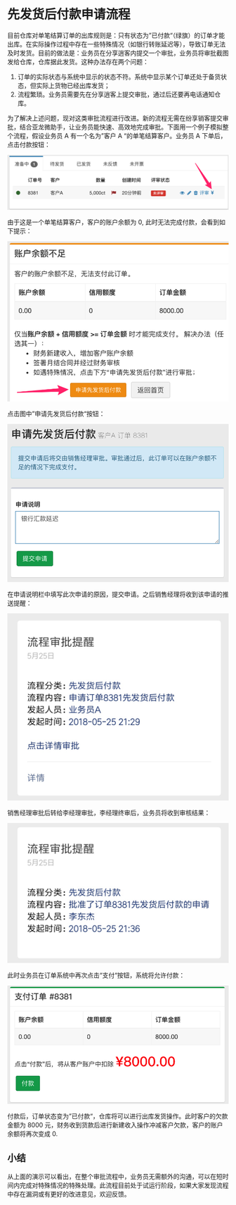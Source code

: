 # 先发货后付款申请流程

目前仓库对单笔结算订单的出库规则是：只有状态为”已付款“（绿旗）的订单才能出库。在实际操作过程中存在一些特殊情况（如银行转账延迟等），导致订单无法及时发货。目前的做法是：业务员在分享逍客内提交一个审批，业务员将审批截图发给仓库，仓库据此发货。这种办法存在两个问题：

1. 订单的实际状态与系统中显示的状态不符。系统中显示某个订单还处于备货状态，但实际上货物已经出库发货；
2. 流程繁琐。业务员需要先在分享逍客上提交审批，通过后还要再电话通知仓库。

为了解决上述问题，现对这类审批流程进行改进。新的流程无需在纷享销客提交审批，结合亚龙微助手，让业务员能快速、高效地完成审批。下面用一个例子模拟整个流程，假设业务员 A 有一个名为”客户 A “的单笔结算客户。业务员 A 下单后，点击付款按钮：

![](images/post-pay-start.png)

由于这是一个单笔结算客户，客户的账户余额为 0, 此时无法完成付款，会看到如下提示：

![](images/post-pay-hint.png)

点击图中”申请先发货后付款“按钮：

![](images/post-pay-request.png)

在申请说明栏中填写此次申请的原因，提交申请。之后销售经理将收到该申请的推送提醒：

![](images/post-pay-notify.png)

销售经理审批后转给李经理审批，李经理终审后，业务员将收到审核结果：

![](images/post-pay-pass.png)

此时业务员在订单系统中再次点击“支付“按钮，系统将允许付款：

![](images/post-pay-pay.png)

付款后，订单状态变为”已付款“，仓库将可以进行出库发货操作。此时客户的欠款金额为 8000 元，财务收到货款后进行新建收入操作冲减客户欠款，客户的账户余额将再次变成 0.

## 小结

从上面的演示可以看出，在整个审批流程中，业务员无需额外的沟通，可以在短时间内完成对特殊情况的特殊处理。此流程目前处于试运行阶段，如果大家发现流程中存在漏洞或有更好的改进意见，欢迎反馈。
